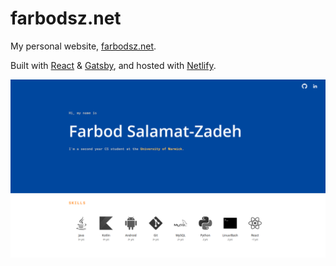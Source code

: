# farbodsz.net

My personal website, [farbodsz.net](farbodsz.net).

Built with [React](https://reactjs.org/) & [Gatsby](https://www.gatsbyjs.org/), and hosted with [Netlify](https://www.netlify.com/).

![demo screenshot](https://github.com/farbodsz/farbodsz.net/blob/master/demo/screenshot.png?raw=true)

